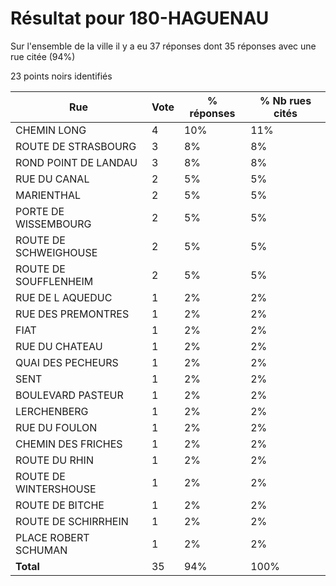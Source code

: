 # Résultat pour 180-HAGUENAU

Sur l'ensemble de la ville il y a eu 37 réponses dont 35 réponses avec une rue citée (94%)

23 points noirs identifiés

| Rue | Vote | % réponses | % Nb rues cités|
|-----|------|------------|----------------|
| CHEMIN LONG | 4 | 10% | 11%|
| ROUTE DE STRASBOURG | 3 | 8% | 8%|
| ROND POINT DE LANDAU | 3 | 8% | 8%|
| RUE DU CANAL | 2 | 5% | 5%|
| MARIENTHAL | 2 | 5% | 5%|
| PORTE DE WISSEMBOURG | 2 | 5% | 5%|
| ROUTE DE SCHWEIGHOUSE | 2 | 5% | 5%|
| ROUTE DE SOUFFLENHEIM | 2 | 5% | 5%|
| RUE DE L AQUEDUC | 1 | 2% | 2%|
| RUE DES PREMONTRES | 1 | 2% | 2%|
| FIAT | 1 | 2% | 2%|
| RUE DU CHATEAU | 1 | 2% | 2%|
| QUAI DES PECHEURS | 1 | 2% | 2%|
| SENT | 1 | 2% | 2%|
| BOULEVARD PASTEUR | 1 | 2% | 2%|
| LERCHENBERG | 1 | 2% | 2%|
| RUE DU FOULON | 1 | 2% | 2%|
| CHEMIN DES FRICHES | 1 | 2% | 2%|
| ROUTE DU RHIN | 1 | 2% | 2%|
| ROUTE DE WINTERSHOUSE | 1 | 2% | 2%|
| ROUTE DE BITCHE | 1 | 2% | 2%|
| ROUTE DE SCHIRRHEIN | 1 | 2% | 2%|
| PLACE ROBERT SCHUMAN | 1 | 2% | 2%|
| **Total** | 35 | 94% | 100%|
